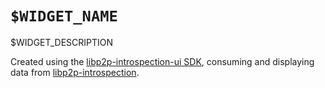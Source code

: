 # `$WIDGET_NAME`

$WIDGET_DESCRIPTION

Created using the [libp2p-introspection-ui SDK](), consuming and displaying data from [libp2p-introspection]().
